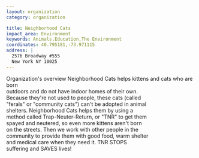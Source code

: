 ```yaml
---
layout: organization
category: organization

title: Neighborhood Cats
impact_area: Environment
keywords: Animals,Education,The Environment
coordinates: 40.795181,-73.971115
address: |
  2576 Broadway #555
  New York NY 10025
---
```

Organization's overview
Neighborhood Cats helps kittens and cats who are born  
outdoors and do not have indoor homes of their own.  
Because they're not used to people, these cats (called  
"ferals" or "community cats") can't be adopted in animal  
shelters. Neighborhood Cats helps them by using a  
method called Trap-Neuter-Return, or "TNR" to get them  
spayed and neutered, so even more kittens aren't born  
on the streets. Then we work with other people in the  
community to provide them with good food, warm shelter  
and medical care when they need it. TNR STOPS  
suffering and SAVES lives!